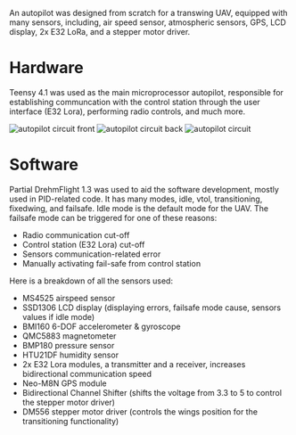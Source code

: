 An autopilot was designed from scratch for a transwing UAV, equipped with many sensors, including, air speed sensor, atmospheric sensors, GPS, LCD display, 2x E32 LoRa, and a stepper motor driver.

# Hardware
Teensy 4.1 was used as the main microprocessor autopilot, responsible for establishing communcation with the control station through the user interface (E32 Lora), performing radio controls, and much more. 

![autopilot circuit front](https://github.com/user-attachments/assets/184d9f84-9782-4d1c-bb1d-8b5617900fa9)
![autopilot circuit back](https://github.com/user-attachments/assets/adfbab71-cf4f-494a-91c8-81a7f939479d)
![autopilot circuit](https://github.com/user-attachments/assets/75558e4f-dd30-42d1-be1d-dbeeeceb7223)

# Software
Partial DrehmFlight 1.3 was used to aid the software development, mostly used in PID-related code. It has many modes, idle, vtol, transitioning, fixedwing, and failsafe. Idle mode is the default mode for the UAV. The failsafe mode can be triggered for one of these reasons: 
* Radio communication cut-off
* Control station (E32 Lora) cut-off
* Sensors communication-related error
* Manually activating fail-safe from control station

Here is a breakdown of all the sensors used:

* MS4525 airspeed sensor
* SSD1306 LCD display (displaying errors, failsafe mode cause, sensors values if idle mode)
* BMI160 6-DOF accelerometer & gyroscope
* QMC5883 magnetometer
* BMP180 pressure sensor
* HTU21DF humidity sensor
* 2x E32 Lora modules, a transmitter and a receiver, increases bidirectional communication speed
* Neo-M8N GPS module
* Bidirectional Channel Shifter (shifts the voltage from 3.3 to 5 to control the stepper motor driver)
* DM556 stepper motor driver (controls the wings position for the transitioning functionality) 
